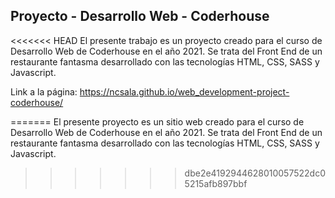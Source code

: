 <h2> Proyecto - Desarrollo Web - Coderhouse </h2>

<<<<<<< HEAD
El presente trabajo es un proyecto creado para el curso de Desarrollo Web de Coderhouse en el año 2021. Se trata del Front End de un restaurante fantasma desarrollado con las tecnologías HTML, CSS, SASS y Javascript.

Link a la página:  https://ncsala.github.io/web_development-project-coderhouse/

=======
El presente proyecto es un sitio web creado para el curso de Desarrollo Web de Coderhouse en el año 2021. Se trata del Front End de un restaurante fantasma desarrollado con las tecnologías HTML, CSS, SASS y Javascript.
>>>>>>> dbe2e4192944628010057522dc05215afb897bbf
